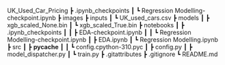 UK_Used_Car_Pricing
 ┣ .ipynb_checkpoints
 ┃ ┗ Regression Modelling-checkpoint.ipynb
 ┣ images
 ┣ inputs
 ┃ ┗ UK_used_cars.csv
 ┣ models
 ┃ ┣ xgb_scaled_None.bin
 ┃ ┗ xgb_scaled_True.bin
 ┣ notebooks
 ┃ ┣ .ipynb_checkpoints
 ┃ ┃ ┣ EDA-checkpoint.ipynb
 ┃ ┃ ┗ Regression Modelling-checkpoint.ipynb
 ┃ ┣ EDA.ipynb
 ┃ ┗ Regression Modelling.ipynb
 ┣ src
 ┃ ┣ __pycache__
 ┃ ┃ ┗ config.cpython-310.pyc
 ┃ ┣ config.py
 ┃ ┣ model_dispatcher.py
 ┃ ┗ train.py
 ┣ .gitattributes
 ┣ .gitignore
 ┗ README.md